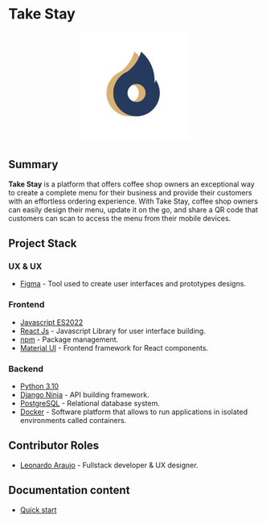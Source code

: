 # Take Stay

<div align="center">
	<img src="./frontend/src/assets/brand/logo-round.png" />
</div>

## Summary

**Take Stay** is a platform that offers coffee shop owners an exceptional way to create a complete menu for their business and provide their customers with an effortless ordering experience. With Take Stay, coffee shop owners can easily design their menu, update it on the go, and share a QR code that customers can scan to access the menu from their mobile devices.

## Project Stack

### UX & UX

- [Figma](https://help.figma.com/hc/en-us) - Tool used to create user interfaces and prototypes designs.

### Frontend

- [Javascript ES2022](https://developer.mozilla.org/en-US/docs/Web/JavaScript)
- [React Js](https://reactjs.org/docs/getting-started.html) - Javascript Library for user interface building.
- [npm](https://docs.npmjs.com/) - Package management.
- [Material UI](https://mui.com/material-ui/getting-started/overview/) - Frontend framework for React components.

### Backend

- [Python 3.10](https://docs.python.org/3.10/)
- [Django Ninja](https://django-ninja.rest-framework.com/) - API building framework.
- [PostgreSQL](https://www.postgresql.org/docs/current/) - Relational database system.
- [Docker](https://www.docker.com/) - Software platform that allows to run applications in isolated environments called containers.

## Contributor Roles

- [Leonardo Araujo](https://github.com/Leoujo) - Fullstack developer & UX designer.

## Documentation content

- [Quick start](https://github.com/Leoujo/takestay/blob/main/docs/quick_start.md)
